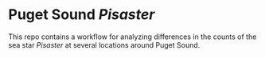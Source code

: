 # Puget Sound *Pisaster*

This repo contains a workflow for analyzing differences in the counts of the sea star *Pisaster* at several locations around Puget Sound.
